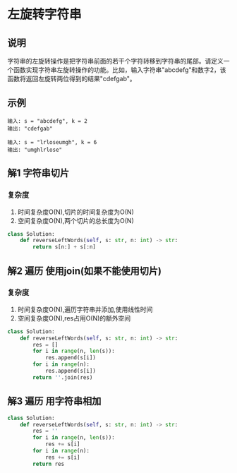# 左旋转字符串

## 说明
字符串的左旋转操作是把字符串前面的若干个字符转移到字符串的尾部。请定义一个函数实现字符串左旋转操作的功能。比如，输入字符串"abcdefg"和数字2，该函数将返回左旋转两位得到的结果"cdefgab"。

## 示例
```
输入: s = "abcdefg", k = 2
输出: "cdefgab"

输入: s = "lrloseumgh", k = 6
输出: "umghlrlose"
```

## 解1 字符串切片

### 复杂度
1. 时间复杂度O(N),切片的时间复杂度为O(N)
2. 空间复杂度O(N),两个切片的总长度为O(N)

```python
class Solution:
    def reverseLeftWords(self, s: str, n: int) -> str:
        return s[n:] + s[:n]
```

## 解2 遍历 使用join(如果不能使用切片)

### 复杂度
1. 时间复杂度O(N),遍历字符串并添加,使用线性时间
2. 空间复杂度O(N),res占用O(N)的额外空间

```python
class Solution:
    def reverseLeftWords(self, s: str, n: int) -> str:
        res = []
        for i in range(n, len(s)):
            res.append(s[i])
        for i in range(n):
            res.append(s[i])
        return ''.join(res)
```

## 解3 遍历 用字符串相加

```python
class Solution:
    def reverseLeftWords(self, s: str, n: int) -> str:
        res = ''
        for i in range(n, len(s)):
            res += s[i]
        for i in range(n):
            res += s[i]
        return res
```